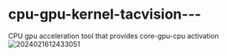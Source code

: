 # cpu-gpu-kernel-tacvision---
CPU gpu acceleration tool that provides core-gpu-cpu activation
![2024021612433051](https://github.com/Goychay23/cpu-gpu-kernel-tacvision---/assets/160083987/73862247-5255-4304-9057-8450edc9ab79)
